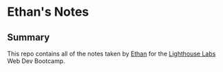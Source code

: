 # Ethan's Notes
## Summary

This repo contains all of the notes taken by [Ethan](https://github.com/arcytekt) for the [Lighthouse Labs](https://www.lighthouselabs.ca/) Web Dev Bootcamp.

